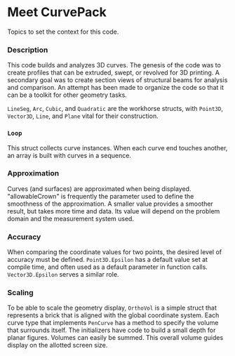 # Meet CurvePack

Topics to set the context for this code.

### Description
This code builds and analyzes 3D curves. The genesis of the code was to create profiles that can be extruded, swept, or revolved for 3D printing. A secondary goal was to create section views of structural beams for analysis and comparison. An attempt has been made to organize the code so that it can be a toolkit for other geometry tasks.

``LineSeg``, ``Arc``, ``Cubic``, and ``Quadratic`` are the workhorse structs, with ``Point3D``, ``Vector3D``, ``Line``, and ``Plane`` vital for their construction.

### ``Loop``
This struct collects curve instances. When each curve end touches another, an array is built with curves in a sequence.

### Approximation
Curves (and surfaces) are approximated when being displayed. "allowableCrown" is frequently the parameter used to define the smoothness of the approximation. A smaller value provides a smoother result, but takes more time and data. Its value will depend on the problem domain and the measurement system used.

### Accuracy
When comparing the coordinate values for two points, the desired level of accuracy must be defined. ``Point3D.Epsilon`` has a default value set at compile time, and often used as a default parameter in function calls. ``Vector3D.Epsilon`` serves a similar role.

### Scaling
To be able to scale the geometry display, ``OrthoVol`` is a simple struct that represents a brick that is aligned with the global coordinate system. Each curve type that implements ``PenCurve`` has a method to specify the volume that surrounds itself. The initializers have code to build a small depth for planar figures. Volumes can easily be summed. This overall volume guides display on the allotted screen size. 

